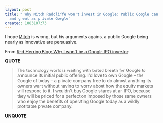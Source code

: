 ```yaml
---
layout: post
title: " Why Mitch Radcliffe won't invest in Google: Public Google can't be as innovative
  and great as private Google"
created: 1083107273
---
```

I hope <a href="http://www.ratcliffeblog.com/">Mitch</a> is wrong, but his arguments against a public Google being nearly as innovative are persuasive.

From <a href="http://blog.redherring.com/MT/archives/main/000188.html">Red Herring Blog: Why I won't be a Google IPO investor</a>:
<p><strong>QUOTE</strong></p><blockquote>The technology world is waiting with bated breath for Google to announce its initial public offering. I'd love to own Google &#8211; the Google of today &#8211; a private company free to do almost anything its owners want without having to worry about how the equity markets will respond to it. I wouldn't buy Google shares at an IPO, because they will be priced for a perfection imposed by those same owners who enjoy the benefits of operating Google today as a wildly profitable private company.</blockquote><p><strong>UNQUOTE</strong></p>


